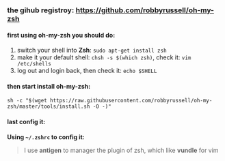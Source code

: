 ### the gihub registroy: https://github.com/robbyrussell/oh-my-zsh

#### first using oh-my-zsh you should do:
1. switch your shell into **Zsh**: `sudo apt-get install zsh`  
2. make it your default shell: `chsh -s $(which zsh)`, check it: `vim /etc/shells`  
3. log out and login back, then check it: `echo $SHELL`  

#### then start install oh-my-zsh:
`sh -c "$(wget https://raw.githubusercontent.com/robbyrussell/oh-my-zsh/master/tools/install.sh -O -)"`

#### last config it:
**Using `~/.zshrc` to config it:**
> I use **antigen** to manager the plugin of zsh, which like **vundle** for vim  

